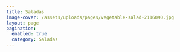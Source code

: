 ```yaml
---
title: Saladas
image-cover: /assets/uploads/pages/vegetable-salad-2116090.jpg
layout: page
pagination:
  enabled: true
  category: Saladas
---
```


